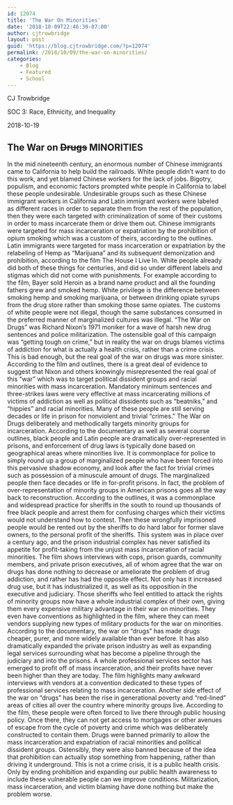 ```yaml
---
id: 12074
title: 'The War On Minorities'
date: '2018-10-09T22:46:30-07:00'
author: cjtrowbridge
layout: post
guid: 'https://blog.cjtrowbridge.com/?p=12074'
permalink: /2018/10/09/the-war-on-minorities/
categories:
    - Blog
    - Featured
    - School
---
```


CJ Trowbridge

SOC 3: Race, Ethnicity, and Inequality

2018-10-19

## The War on <span style="text-decoration: line-through;">Drugs</span> MINORITIES

In the mid nineteenth century, an enormous number of Chinese immigrants came to California to help build the railroads. White people didn’t want to do this work, and yet blamed Chinese workers for the lack of jobs. Bigotry, populism, and economic factors prompted white people in California to label these people undesirable. Undesirable groups such as these Chinese immigrant workers in California and Latin immigrant workers were labeled as different races in order to separate them from the rest of the population, then they were each targeted with criminalization of some of their customs in order to mass incarcerate them or drive them out. Chinese immigrants were targeted for mass incarceration or expatriation by the prohibition of opium smoking which was a custom of theirs, according to the outlines. Latin immigrants were targeted for mass incarceration or expatriation by the relabeling of Hemp as “Marijuana” and its subsequent demonization and prohibition, according to the film The House I Live In. White people already did both of these things for centuries, and did so under different labels and stigmas which did not come with punishments. For example according to the film, Bayer sold Heroin as a brand name product and all the founding fathers grew and smoked hemp. White privilege is the difference between smoking hemp and smoking marijuana, or between drinking opiate syrups from the drug store rather than smoking those same opiates. The customs of white people were not illegal, though the same substances consumed in the preferred manner of marginalized cultures was illegal. “The War on Drugs” was Richard Nixon’s 1971 moniker for a wave of harsh new drug sentences and police militarization. The ostensible goal of this campaign was “getting tough on crime,” but in reality the war on drugs blames victims of addiction for what is actually a health crisis, rather than a crime crisis. This is bad enough, but the real goal of the war on drugs was more sinister. According to the film and outlines, there is a great deal of evidence to suggest that Nixon and others knowingly misrepresented the real goal of this “war” which was to target political dissident groups and racial minorities with mass incarceration. Mandatory minimum sentences and three-strikes laws were very effective at mass incarcerating millions of victims of addiction as well as political dissidents such as “beatniks,” and “hippies” and racial minorities. Many of these people are still serving decades or life in prison for nonviolent and trivial “crimes.” The War on Drugs deliberately and methodically targets minority groups for incarceration. According to the documentary as well as several course outlines, black people and Latin people are dramatically over-represented in prisons, and enforcement of drug laws is typically done based on geographical areas where minorities live. It is commonplace for police to simply round up a group of marginalized people who have been forced into this pervasive shadow economy, and look after the fact for trivial crimes such as possession of a minuscule amount of drugs. The marginalized people then face decades or life in for-profit prisons. In fact, the problem of over-representation of minority groups in American prisons goes all the way back to reconstruction. According to the outlines, it was a commonplace and widespread practice for sheriffs in the south to round up thousands of free black people and arrest them for confusing charges which their victims would not understand how to contest. Then these wrongfully imprisoned people would be rented out by the sheriffs to do hard labor for former slave owners, to the personal profit of the sheriffs. This system was in place over a century ago, and the prison industrial complex has never satisfied its appetite for profit-taking from the unjust mass incarceration of racial minorities. The film shows interviews with cops, prison guards, community members, and private prison executives, all of whom agree that the war on drugs has done nothing to decrease or ameliorate the problem of drug addiction, and rather has had the opposite effect. Not only has it increased drug use, but it has industrialized it, as well as its opposition in the executive and judiciary. Those sheriffs who feel entitled to attack the rights of minority groups now have a whole industrial complex of their own, giving them every expensive military advantage in their war on minorities. They even have conventions as highlighted in the film, where they can meet vendors supplying new types of military products for the war on minorities. According to the documentary, the war on “drugs” has made drugs cheaper, purer, and more widely available than ever before. It has also dramatically expanded the private prison industry as well as expanding legal services surrounding what has become a pipeline through the judiciary and into the prisons. A whole professional services sector has emerged to profit off of mass incarceration, and their profits have never been higher than they are today. The film highlights many awkward interviews with vendors at a convention dedicated to these types of professional services relating to mass incarceration. Another side effect of the war on “drugs” has been the rise in generational poverty and “red-lined” areas of cities all over the country where minority groups live. According to the film, these people were often forced to live there through public housing policy. Once there, they can not get access to mortgages or other avenues of escape from the cycle of poverty and crime which was deliberately constructed to contain them. Drugs were banned primarily to allow the mass incarceration and expatriation of racial minorities and political dissident groups. Ostensibly, they were also banned because of the idea that prohibition can actually stop something from happening, rather than driving it underground. This is not a crime crisis, it is a public health crisis. Only by ending prohibition and expanding our public health awareness to include these vulnerable people can we improve conditions. Militarization, mass incarceration, and victim blaming have done nothing but make the problem worse.